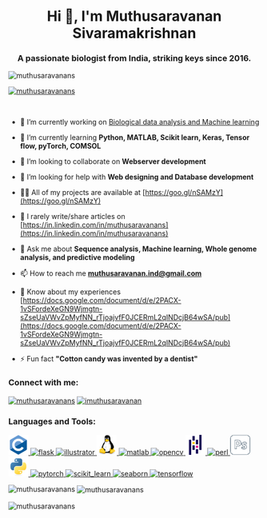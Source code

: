 <h1 align="center">Hi 👋, I'm Muthusaravanan Sivaramakrishnan</h1>
<h3 align="center">A passionate biologist from India, striking keys since 2016.</h3>

<p align="left"> <img src="https://komarev.com/ghpvc/?username=muthusaravanans&label=Profile%20views&color=0e75b6&style=flat" alt="muthusaravanans" /> </p>

<p align="left"> <a href="https://github.com/ryo-ma/github-profile-trophy"><img src="https://github-profile-trophy.vercel.app/?username=muthusaravanans" alt="muthusaravanans" /></a> </p>

<p align="left"> <a href="https://twitter.com/" target="blank"><img src="https://img.shields.io/twitter/follow/?logo=twitter&style=for-the-badge" alt="" /></a> </p>

- 🔭 I’m currently working on [Biological data analysis and Machine learning](https://github.com/MuthusaravananS/EnsembleQS)

- 🌱 I’m currently learning **Python, MATLAB, Scikit learn, Keras, Tensor flow, pyTorch, COMSOL**

- 👯 I’m looking to collaborate on **Webserver development**

- 🤝 I’m looking for help with **Web designing and Database development**

- 👨‍💻 All of my projects are available at [https://goo.gl/nSAMzY](https://goo.gl/nSAMzY)

- 📝 I rarely write/share articles on [https://in.linkedin.com/in/muthusaravanans](https://in.linkedin.com/in/muthusaravanans)

- 💬 Ask me about **Sequence analysis, Machine learning, Whole genome analysis, and predictive modeling**

- 📫 How to reach me **muthusaravanan.ind@gmail.com**

- 📄 Know about my experiences [https://docs.google.com/document/d/e/2PACX-1vSFordeXeGN9Wjmgtn-sZseUaVWvZpMyfNN_rTjoajvfF0JCERmL2qINDcjB64wSA/pub](https://docs.google.com/document/d/e/2PACX-1vSFordeXeGN9Wjmgtn-sZseUaVWvZpMyfNN_rTjoajvfF0JCERmL2qINDcjB64wSA/pub)

- ⚡ Fun fact **"Cotton candy was invented by a dentist"**

<h3 align="left">Connect with me:</h3>
<p align="left">
<a href="https://linkedin.com/in/muthusaravanans" target="blank"><img align="center" src="https://raw.githubusercontent.com/rahuldkjain/github-profile-readme-generator/master/src/images/icons/Social/linked-in-alt.svg" alt="muthusaravanans" height="30" width="40" /></a>
<a href="https://instagram.com/imuthusaravanan" target="blank"><img align="center" src="https://raw.githubusercontent.com/rahuldkjain/github-profile-readme-generator/master/src/images/icons/Social/instagram.svg" alt="imuthusaravanan" height="30" width="40" /></a>
</p>

<h3 align="left">Languages and Tools:</h3>
<p align="left"> <a href="https://www.cprogramming.com/" target="_blank" rel="noreferrer"> <img src="https://raw.githubusercontent.com/devicons/devicon/master/icons/c/c-original.svg" alt="c" width="40" height="40"/> </a> <a href="https://flask.palletsprojects.com/" target="_blank" rel="noreferrer"> <img src="https://www.vectorlogo.zone/logos/pocoo_flask/pocoo_flask-icon.svg" alt="flask" width="40" height="40"/> </a> <a href="https://www.adobe.com/in/products/illustrator.html" target="_blank" rel="noreferrer"> <img src="https://www.vectorlogo.zone/logos/adobe_illustrator/adobe_illustrator-icon.svg" alt="illustrator" width="40" height="40"/> </a> <a href="https://www.linux.org/" target="_blank" rel="noreferrer"> <img src="https://raw.githubusercontent.com/devicons/devicon/master/icons/linux/linux-original.svg" alt="linux" width="40" height="40"/> </a> <a href="https://www.mathworks.com/" target="_blank" rel="noreferrer"> <img src="https://upload.wikimedia.org/wikipedia/commons/2/21/Matlab_Logo.png" alt="matlab" width="40" height="40"/> </a> <a href="https://opencv.org/" target="_blank" rel="noreferrer"> <img src="https://www.vectorlogo.zone/logos/opencv/opencv-icon.svg" alt="opencv" width="40" height="40"/> </a> <a href="https://pandas.pydata.org/" target="_blank" rel="noreferrer"> <img src="https://raw.githubusercontent.com/devicons/devicon/2ae2a900d2f041da66e950e4d48052658d850630/icons/pandas/pandas-original.svg" alt="pandas" width="40" height="40"/> </a> <a href="https://www.perl.org/" target="_blank" rel="noreferrer"> <img src="https://api.iconify.design/logos-perl.svg" alt="perl" width="40" height="40"/> </a> <a href="https://www.photoshop.com/en" target="_blank" rel="noreferrer"> <img src="https://raw.githubusercontent.com/devicons/devicon/master/icons/photoshop/photoshop-line.svg" alt="photoshop" width="40" height="40"/> </a> <a href="https://www.python.org" target="_blank" rel="noreferrer"> <img src="https://raw.githubusercontent.com/devicons/devicon/master/icons/python/python-original.svg" alt="python" width="40" height="40"/> </a> <a href="https://pytorch.org/" target="_blank" rel="noreferrer"> <img src="https://www.vectorlogo.zone/logos/pytorch/pytorch-icon.svg" alt="pytorch" width="40" height="40"/> </a> <a href="https://scikit-learn.org/" target="_blank" rel="noreferrer"> <img src="https://upload.wikimedia.org/wikipedia/commons/0/05/Scikit_learn_logo_small.svg" alt="scikit_learn" width="40" height="40"/> </a> <a href="https://seaborn.pydata.org/" target="_blank" rel="noreferrer"> <img src="https://seaborn.pydata.org/_images/logo-mark-lightbg.svg" alt="seaborn" width="40" height="40"/> </a> <a href="https://www.tensorflow.org" target="_blank" rel="noreferrer"> <img src="https://www.vectorlogo.zone/logos/tensorflow/tensorflow-icon.svg" alt="tensorflow" width="40" height="40"/> </a> </p>

<p><img align="left" src="https://github-readme-stats.vercel.app/api/top-langs?username=muthusaravanans&show_icons=true&locale=en&layout=compact" alt="muthusaravanans" /></p>

<p>&nbsp;<img align="center" src="https://github-readme-stats.vercel.app/api?username=muthusaravanans&show_icons=true&locale=en" alt="muthusaravanans" /></p>

<p><img align="center" src="https://github-readme-streak-stats.herokuapp.com/?user=muthusaravanans&" alt="muthusaravanans" /></p>

